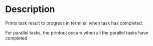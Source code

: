 
# Description

Prints task result to progress in terminal when task has completed.

For parallel tasks, the printout occurs when all the parallel tasks have completed.
